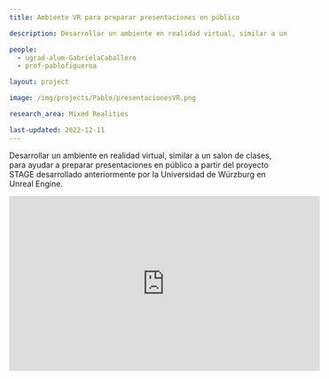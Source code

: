 ```yaml
---
title: Ambiente VR para preparar presentaciones en público

description: Desarrollar un ambiente en realidad virtual, similar a un salon de clases, para ayudar a preparar presentaciones en público a partir del proyecto STAGE desarrollado anteriormente por la Universidad de Würzburg en Unreal Engine.

people:
  - ugrad-alum-GabrielaCaballero
  - prof-pablofigueroa

layout: project

image: /img/projects/Pablo/presentacionesVR.png

research_area: Mixed Realities

last-updated: 2022-12-11
---
```


Desarrollar un ambiente en realidad virtual, similar a un salon de clases, para ayudar a preparar presentaciones en público a partir del proyecto STAGE desarrollado anteriormente por la Universidad de Würzburg en Unreal Engine.

<center>
  <iframe width="560" height="315" src="https://www.youtube.com/embed/nDPP78MRtxM" title="YouTube video player" frameborder="0" allow="accelerometer; autoplay; clipboard-write; encrypted-media; gyroscope; picture-in-picture" allowfullscreen></iframe>
</center>
